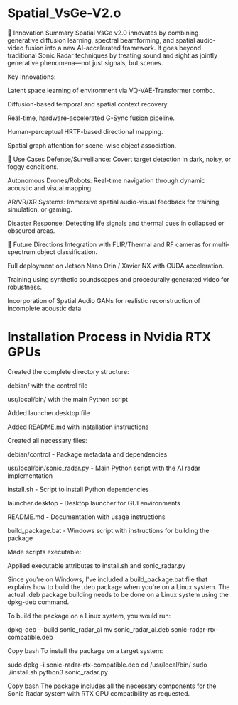 # Spatial_VsGe-V2.o
🧬 Innovation Summary
Spatial VsGe v2.0 innovates by combining generative diffusion learning, spectral beamforming, and spatial audio-video fusion into a new AI-accelerated framework. It goes beyond traditional Sonic Radar techniques by treating sound and sight as jointly generative phenomena—not just signals, but scenes.

Key Innovations:

Latent space learning of environment via VQ-VAE-Transformer combo.

Diffusion-based temporal and spatial context recovery.

Real-time, hardware-accelerated G-Sync fusion pipeline.

Human-perceptual HRTF-based directional mapping.

Spatial graph attention for scene-wise object association.

🚀 Use Cases
Defense/Surveillance: Covert target detection in dark, noisy, or foggy conditions.

Autonomous Drones/Robots: Real-time navigation through dynamic acoustic and visual mapping.

AR/VR/XR Systems: Immersive spatial audio-visual feedback for training, simulation, or gaming.

Disaster Response: Detecting life signals and thermal cues in collapsed or obscured areas.

🔧 Future Directions
Integration with FLIR/Thermal and RF cameras for multi-spectrum object classification.

Full deployment on Jetson Nano Orin / Xavier NX with CUDA acceleration.

Training using synthetic soundscapes and procedurally generated video for robustness.

Incorporation of Spatial Audio GANs for realistic reconstruction of incomplete acoustic data.
# Installation Process in Nvidia RTX GPUs
Created the complete directory structure:

debian/ with the control file

usr/local/bin/ with the main Python script

Added launcher.desktop file

Added README.md with installation instructions

Created all necessary files:

debian/control - Package metadata and dependencies

usr/local/bin/sonic_radar.py - Main Python script with the AI radar implementation

install.sh - Script to install Python dependencies

launcher.desktop - Desktop launcher for GUI environments

README.md - Documentation with usage instructions

build_package.bat - Windows script with instructions for building the package

Made scripts executable:

Applied executable attributes to install.sh and sonic_radar.py

Since you're on Windows, I've included a build_package.bat file that explains how to build the .deb package when you're on a Linux system. The actual .deb package building needs to be done on a Linux system using the dpkg-deb command.

To build the package on a Linux system, you would run:

dpkg-deb --build sonic_radar_ai
mv sonic_radar_ai.deb sonic-radar-rtx-compatible.deb

Copy
bash
To install the package on a target system:

sudo dpkg -i sonic-radar-rtx-compatible.deb
cd /usr/local/bin/
sudo ./install.sh
python3 sonic_radar.py

Copy
bash
The package includes all the necessary components for the Sonic Radar system with RTX GPU compatibility as requested.
